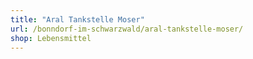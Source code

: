 ```yaml
---
title: "Aral Tankstelle Moser"
url: /bonndorf-im-schwarzwald/aral-tankstelle-moser/
shop: Lebensmittel
---
```

